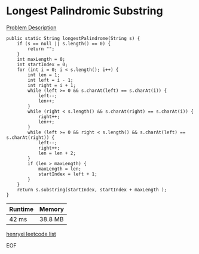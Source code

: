 # Longest Palindromic Substring
[Problem Description](https://leetcode.com/problems/longest-palindromic-substring/)

```
public static String longestPalindrome(String s) {
    if (s == null || s.length() == 0) {
        return "";
    }
    int maxLength = 0;
    int startIndex = 0;
    for (int i = 0; i < s.length(); i++) {
        int len = 1;
        int left = i - 1;
        int right = i + 1;
        while (left >= 0 && s.charAt(left) == s.charAt(i)) {
            left--;
            len++;
        }
        while (right < s.length() && s.charAt(right) == s.charAt(i)) {
            right++;
            len++;
        }
        while (left >= 0 && right < s.length() && s.charAt(left) == s.charAt(right)) {
            left--;
            right++;
            len = len + 2;
        }
        if (len > maxLength) {
            maxLength = len;
            startIndex = left + 1;
        }
    }
    return s.substring(startIndex, startIndex + maxLength );
}
```

| Runtime       | Memory     | 
| :------------- | :---------- |
| 42 ms | 38.8 MB	   |


[henryxi leetcode list](http://www.henryxi.com/leetcode)

EOF
